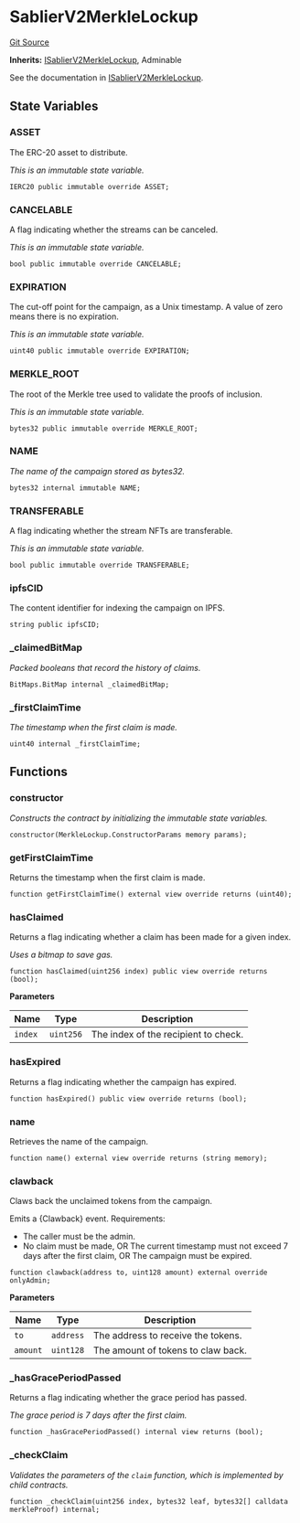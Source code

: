 # SablierV2MerkleLockup

[Git Source](https://github.com/sablier-labs/v2-periphery/blob/ed3be5dc823dd81219f8060a6e6b32ead6c8de84/src/abstracts/SablierV2MerkleLockup.sol)

**Inherits:** [ISablierV2MerkleLockup](/docs/reference/lockup/periphery/interfaces/interface.ISablierV2MerkleLockup.md),
Adminable

See the documentation in
[ISablierV2MerkleLockup](/docs/reference/lockup/periphery/interfaces/interface.ISablierV2MerkleLockup.md).

## State Variables

### ASSET

The ERC-20 asset to distribute.

_This is an immutable state variable._

```solidity
IERC20 public immutable override ASSET;
```

### CANCELABLE

A flag indicating whether the streams can be canceled.

_This is an immutable state variable._

```solidity
bool public immutable override CANCELABLE;
```

### EXPIRATION

The cut-off point for the campaign, as a Unix timestamp. A value of zero means there is no expiration.

_This is an immutable state variable._

```solidity
uint40 public immutable override EXPIRATION;
```

### MERKLE_ROOT

The root of the Merkle tree used to validate the proofs of inclusion.

_This is an immutable state variable._

```solidity
bytes32 public immutable override MERKLE_ROOT;
```

### NAME

_The name of the campaign stored as bytes32._

```solidity
bytes32 internal immutable NAME;
```

### TRANSFERABLE

A flag indicating whether the stream NFTs are transferable.

_This is an immutable state variable._

```solidity
bool public immutable override TRANSFERABLE;
```

### ipfsCID

The content identifier for indexing the campaign on IPFS.

```solidity
string public ipfsCID;
```

### \_claimedBitMap

_Packed booleans that record the history of claims._

```solidity
BitMaps.BitMap internal _claimedBitMap;
```

### \_firstClaimTime

_The timestamp when the first claim is made._

```solidity
uint40 internal _firstClaimTime;
```

## Functions

### constructor

_Constructs the contract by initializing the immutable state variables._

```solidity
constructor(MerkleLockup.ConstructorParams memory params);
```

### getFirstClaimTime

Returns the timestamp when the first claim is made.

```solidity
function getFirstClaimTime() external view override returns (uint40);
```

### hasClaimed

Returns a flag indicating whether a claim has been made for a given index.

_Uses a bitmap to save gas._

```solidity
function hasClaimed(uint256 index) public view override returns (bool);
```

**Parameters**

| Name    | Type      | Description                          |
| ------- | --------- | ------------------------------------ |
| `index` | `uint256` | The index of the recipient to check. |

### hasExpired

Returns a flag indicating whether the campaign has expired.

```solidity
function hasExpired() public view override returns (bool);
```

### name

Retrieves the name of the campaign.

```solidity
function name() external view override returns (string memory);
```

### clawback

Claws back the unclaimed tokens from the campaign.

Emits a {Clawback} event. Requirements:

- The caller must be the admin.
- No claim must be made, OR The current timestamp must not exceed 7 days after the first claim, OR The campaign must be
  expired.

```solidity
function clawback(address to, uint128 amount) external override onlyAdmin;
```

**Parameters**

| Name     | Type      | Description                        |
| -------- | --------- | ---------------------------------- |
| `to`     | `address` | The address to receive the tokens. |
| `amount` | `uint128` | The amount of tokens to claw back. |

### \_hasGracePeriodPassed

Returns a flag indicating whether the grace period has passed.

_The grace period is 7 days after the first claim._

```solidity
function _hasGracePeriodPassed() internal view returns (bool);
```

### \_checkClaim

_Validates the parameters of the `claim` function, which is implemented by child contracts._

```solidity
function _checkClaim(uint256 index, bytes32 leaf, bytes32[] calldata merkleProof) internal;
```
